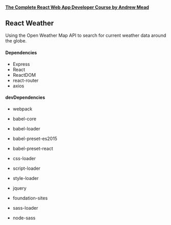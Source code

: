 #### [The Complete React Web App Developer Course by Andrew Mead](https://www.udemy.com/the-complete-react-web-app-developer-course/)

## React Weather
Using the Open Weather Map API to search for current weather data around the globe.


#### Dependencies
* Express
* React
* ReactDOM
* react-router
* axios

#### devDependencies

* webpack
* babel-core
* babel-loader
* babel-preset-es2015
* babel-preset-react

* css-loader
* script-loader
* style-loader
* jquery
* foundation-sites
* sass-loader
* node-sass
